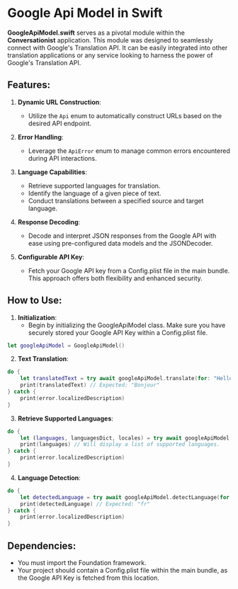 # Google Api Model in Swift

**GoogleApiModel.swift** serves as a pivotal module within the **Conversationist** application. This module was designed to seamlessly connect with Google's Translation API. It can be easily integrated into other translation applications or any service looking to harness the power of Google's Translation API.

## Features:

1. **Dynamic URL Construction**: 
    - Utilize the `Api` enum to automatically construct URLs based on the desired API endpoint.

2. **Error Handling**: 
    - Leverage the `ApiError` enum to manage common errors encountered during API interactions.

3. **Language Capabilities**:
    - Retrieve supported languages for translation.
    - Identify the language of a given piece of text.
    - Conduct translations between a specified source and target language.

4. **Response Decoding**:
    - Decode and interpret JSON responses from the Google API with ease using pre-configured data models and the JSONDecoder.

5. **Configurable API Key**: 
    - Fetch your Google API key from a Config.plist file in the main bundle. This approach offers both flexibility and enhanced security.

## How to Use:

1. **Initialization**:
    - Begin by initializing the GoogleApiModel class. Make sure you have securely stored your Google API Key within a Config.plist file.
```swift
let googleApiModel = GoogleApiModel()
```

2. **Text Translation**:
```swift
do {
    let translatedText = try await googleApiModel.translate(for: "Hello", to: Locale(identifier: "fr"), from: Locale(identifier: "en"))
    print(translatedText) // Expected: "Bonjour"
} catch {
    print(error.localizedDescription)
}
```

3. **Retrieve Supported Languages**:
```swift
do {
    let (languages, languagesDict, locales) = try await googleApiModel.fetchLanguagesAsync()
    print(languages) // Will display a list of supported languages.
} catch {
    print(error.localizedDescription)
}
```

4. **Language Detection**:
```swift
do {
    let detectedLanguage = try await googleApiModel.detectLanguage(for: "Bonjour")
    print(detectedLanguage) // Expected: "fr"
} catch {
    print(error.localizedDescription)
}
```

## Dependencies:

- You must import the Foundation framework.
- Your project should contain a Config.plist file within the main bundle, as the Google API Key is fetched from this location.
